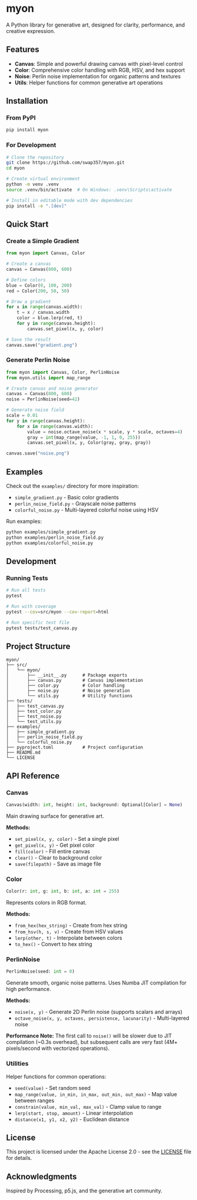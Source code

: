 # myon

A Python library for generative art, designed for clarity, performance, and creative expression.

## Features

- **Canvas**: Simple and powerful drawing canvas with pixel-level control
- **Color**: Comprehensive color handling with RGB, HSV, and hex support
- **Noise**: Perlin noise implementation for organic patterns and textures
- **Utils**: Helper functions for common generative art operations

## Installation

### From PyPI

```bash
pip install myon
```

### For Development

```bash
# Clone the repository
git clone https://github.com/swap357/myon.git
cd myon

# Create virtual environment
python -m venv .venv
source .venv/bin/activate  # On Windows: .venv\Scripts\activate

# Install in editable mode with dev dependencies
pip install -e ".[dev]"
```

## Quick Start

### Create a Simple Gradient

```python
from myon import Canvas, Color

# Create a canvas
canvas = Canvas(800, 600)

# Define colors
blue = Color(0, 100, 200)
red = Color(200, 50, 50)

# Draw a gradient
for x in range(canvas.width):
    t = x / canvas.width
    color = blue.lerp(red, t)
    for y in range(canvas.height):
        canvas.set_pixel(x, y, color)

# Save the result
canvas.save("gradient.png")
```

### Generate Perlin Noise

```python
from myon import Canvas, Color, PerlinNoise
from myon.utils import map_range

# Create canvas and noise generator
canvas = Canvas(800, 600)
noise = PerlinNoise(seed=42)

# Generate noise field
scale = 0.01
for y in range(canvas.height):
    for x in range(canvas.width):
        value = noise.octave_noise(x * scale, y * scale, octaves=4)
        gray = int(map_range(value, -1, 1, 0, 255))
        canvas.set_pixel(x, y, Color(gray, gray, gray))

canvas.save("noise.png")
```

## Examples

Check out the `examples/` directory for more inspiration:

- `simple_gradient.py` - Basic color gradients
- `perlin_noise_field.py` - Grayscale noise patterns
- `colorful_noise.py` - Multi-layered colorful noise using HSV

Run examples:

```bash
python examples/simple_gradient.py
python examples/perlin_noise_field.py
python examples/colorful_noise.py
```

## Development

### Running Tests

```bash
# Run all tests
pytest

# Run with coverage
pytest --cov=src/myon --cov-report=html

# Run specific test file
pytest tests/test_canvas.py
```


## Project Structure

```
myon/
├── src/
│   └── myon/
│       ├── __init__.py      # Package exports
│       ├── canvas.py        # Canvas implementation
│       ├── color.py         # Color handling
│       ├── noise.py         # Noise generation
│       └── utils.py         # Utility functions
├── tests/
│   ├── test_canvas.py
│   ├── test_color.py
│   ├── test_noise.py
│   └── test_utils.py
├── examples/
│   ├── simple_gradient.py
│   ├── perlin_noise_field.py
│   └── colorful_noise.py
├── pyproject.toml           # Project configuration
├── README.md
└── LICENSE
```

## API Reference

### Canvas

```python
Canvas(width: int, height: int, background: Optional[Color] = None)
```

Main drawing surface for generative art.

**Methods:**
- `set_pixel(x, y, color)` - Set a single pixel
- `get_pixel(x, y)` - Get pixel color
- `fill(color)` - Fill entire canvas
- `clear()` - Clear to background color
- `save(filepath)` - Save as image file

### Color

```python
Color(r: int, g: int, b: int, a: int = 255)
```

Represents colors in RGB format.

**Methods:**
- `from_hex(hex_string)` - Create from hex string
- `from_hsv(h, s, v)` - Create from HSV values
- `lerp(other, t)` - Interpolate between colors
- `to_hex()` - Convert to hex string

### PerlinNoise

```python
PerlinNoise(seed: int = 0)
```

Generate smooth, organic noise patterns. Uses Numba JIT compilation for high performance.

**Methods:**
- `noise(x, y)` - Generate 2D Perlin noise (supports scalars and arrays)
- `octave_noise(x, y, octaves, persistence, lacunarity)` - Multi-layered noise

**Performance Note:** The first call to `noise()` will be slower due to JIT compilation (~0.3s overhead), but subsequent calls are very fast (4M+ pixels/second with vectorized operations).

### Utilities

Helper functions for common operations:

- `seed(value)` - Set random seed
- `map_range(value, in_min, in_max, out_min, out_max)` - Map value between ranges
- `constrain(value, min_val, max_val)` - Clamp value to range
- `lerp(start, stop, amount)` - Linear interpolation
- `distance(x1, y1, x2, y2)` - Euclidean distance

## License

This project is licensed under the Apache License 2.0 - see the [LICENSE](LICENSE) file for details.

## Acknowledgments

Inspired by Processing, p5.js, and the generative art community.

